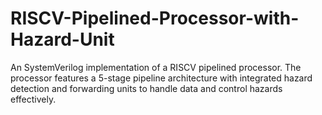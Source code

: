 # RISCV-Pipelined-Processor-with-Hazard-Unit
An SystemVerilog implementation of a RISCV pipelined processor. The processor features a 5-stage pipeline architecture with integrated hazard detection and forwarding units to handle data and control hazards effectively.
